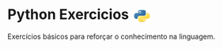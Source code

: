 <p><h1>Python Exercicios <img align="center" alt="logo-Python" height="30" width="40" src="https://raw.githubusercontent.com/devicons/devicon/master/icons/python/python-original.svg"> </h1></p>
<p>Exercícios básicos para reforçar o conhecimento na linguagem.</p>
